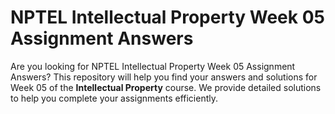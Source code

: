 # NPTEL Intellectual Property Week 05 Assignment Answers

Are you looking for NPTEL Intellectual Property Week 05 Assignment Answers? This repository will help you find your answers and solutions for Week 05 of the **Intellectual Property** course. We provide detailed solutions to help you complete your assignments efficiently.